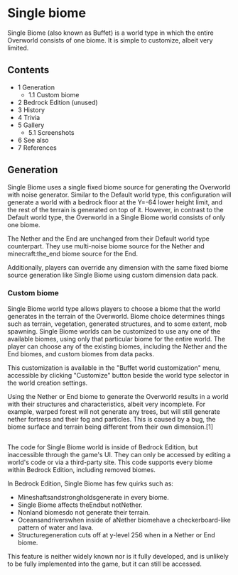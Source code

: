 # Single biome
Single Biome (also known as Buffet) is a world type in which the entire Overworld consists of one biome. It is simple to customize, albeit very limited.

## Contents
- 1 Generation
	- 1.1 Custom biome
- 2 Bedrock Edition (unused)
- 3 History
- 4 Trivia
- 5 Gallery
	- 5.1 Screenshots
- 6 See also
- 7 References

## Generation
Single Biome uses a single fixed biome source for generating the Overworld with noise generator. Similar to the Default world type, this configuration will generate a world with a bedrock floor at the Y=-64 lower height limit, and the rest of the terrain is generated on top of it. However, in contrast to the Default world type, the Overworld in a Single Biome world consists of only one biome.

The Nether and the End are unchanged from their Default world type counterpart. They use multi-noise biome source for the Nether and minecraft:the_end biome source for the End.

Additionally, players can override any dimension with the same fixed biome source generation like Single Biome using custom dimension data pack.

### Custom biome
Single Biome world type allows players to choose a biome that the world generates in the terrain of the Overworld. Biome choice determines things such as terrain, vegetation, generated structures, and to some extent, mob spawning. Single Biome worlds can be customized to use any one of the available biomes, using only that particular biome for the entire world. The player can choose any of the existing biomes, including the Nether and the End biomes, and custom biomes from data packs.

This customization is available in the "Buffet world customization" menu, accessible by clicking "Customize" button beside the world type selector in the world creation settings.

Using the Nether or End biome to generate the Overworld results in a world with their structures and characteristics, albeit very incomplete. For example, warped forest will not generate any trees, but will still generate nether fortress and their fog and particles. This is caused by a bug, the biome surface and terrain being different from their own dimension.[1]

## 
The code for Single Biome world is inside of Bedrock Edition, but inaccessible through the game's UI. They can only be accessed by editing a world's code or via a third-party site. This code supports every biome within Bedrock Edition, including removed biomes.

In Bedrock Edition, Single Biome has few quirks such as:

- Mineshaftsandstrongholdsgenerate in every biome.
- Single Biome affects theEndbut notNether.
- Nonland biomesdo not generate their terrain.
- Oceansandriverswhen inside of aNether biomehave a checkerboard-like pattern of water and lava.
- Structuregeneration cuts off at y-level 256 when in a Nether or End biome.

This feature is neither widely known nor is it fully developed, and is unlikely to be fully implemented into the game, but it can still be accessed.


